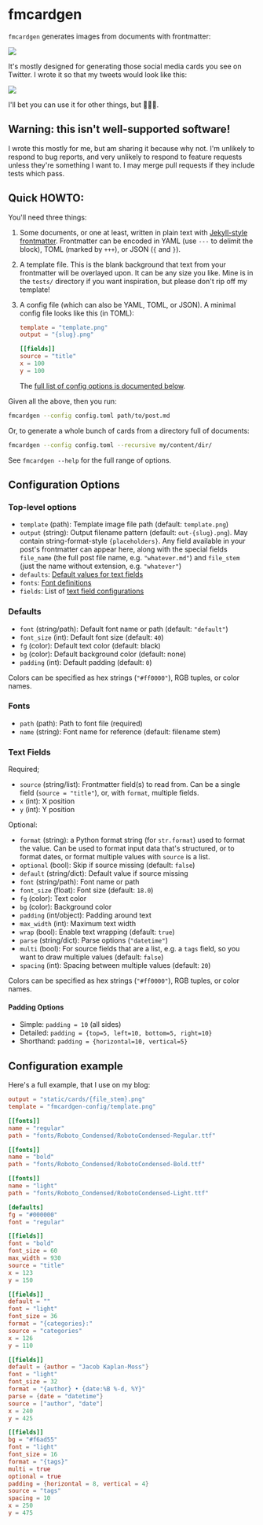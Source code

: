 # fmcardgen

`fmcardgen` generates images from documents with frontmatter:

![](docs/fmcardgen.png)

It's mostly designed for generating those social media cards you see on Twitter. I wrote it so that my tweets would look like this:

![](docs/toot.png)

I'll bet you can use it for other things, but 🤷🏻‍♂️.

## Warning: this isn't well-supported software!

I wrote this mostly for me, but am sharing it because why not. I'm unlikely to respond to bug reports, and very unlikely to respond to feature requests unless they're something I want to. I may merge pull requests if they include tests which pass.

## Quick HOWTO:

You'll need three things:

1. Some documents, or one at least, written in plain text with [Jekyll-style frontmatter](https://jekyllrb.com/docs/front-matter/). Frontmatter can be encoded in YAML (use `---` to delimit the block), TOML (marked by `+++`), or JSON (`{` and `}`).
2. A template file. This is the blank background that text from your frontmatter will be overlayed upon. It can be any size you like. Mine is in the `tests/` directory if you want inspiration, but please don't rip off my template!

3. A config file (which can also be YAML, TOML, or JSON). A minimal config file looks like this (in TOML):

   ```toml
   template = "template.png"
   output = "{slug}.png"

   [[fields]]
   source = "title"
   x = 100
   y = 100
   ```

   The [full list of config options is documented below](#configuration-options).

Given all the above, then you run:

```bash
fmcardgen --config config.toml path/to/post.md
```

Or, to generate a whole bunch of cards from a directory full of documents:

```bash
fmcardgen --config config.toml --recursive my/content/dir/
```

See `fmcardgen --help` for the full range of options.

## Configuration Options

### Top-level options

- `template` (path): Template image file path (default: `template.png`)
- `output` (string): Output filename pattern (default: `out-{slug}.png`). May contain string-format-style `{placeholders}`. Any field available in your post's frontmatter can appear here, along with the special fields `file_name` (the full post file name, e.g. `"whatever.md"`) and `file_stem` (just the name without extension, e.g. `"whatever"`)
- `defaults`: [Default values for text fields](#defaults)
- `fonts`: [Font definitions](#fonts)
- `fields`: List of [text field configurations](#text-fields)

### Defaults

- `font` (string/path): Default font name or path (default: `"default"`)
- `font_size` (int): Default font size (default: `40`)
- `fg` (color): Default text color (default: black)
- `bg` (color): Default background color (default: none)
- `padding` (int): Default padding (default: `0`)

Colors can be specified as hex strings (`"#ff0000"`), RGB tuples, or color names.

### Fonts

- `path` (path): Path to font file (required)
- `name` (string): Font name for reference (default: filename stem)

### Text Fields

Required;

- `source` (string/list): Frontmatter field(s) to read from. Can be a single field (`source = "title"`), or, with `format`, multiple fields.
- `x` (int): X position
- `y` (int): Y position

Optional:

- `format` (string): a Python format string (for `str.format`) used to format the value. Can be used to format input data that's structured, or to format dates, or format multiple values with `source` is a list.
- `optional` (bool): Skip if source missing (default: `false`)
- `default` (string/dict): Default value if source missing
- `font` (string/path): Font name or path
- `font_size` (float): Font size (default: `18.0`)
- `fg` (color): Text color
- `bg` (color): Background color
- `padding` (int/object): Padding around text
- `max_width` (int): Maximum text width
- `wrap` (bool): Enable text wrapping (default: `true`)
- `parse` (string/dict): Parse options (`"datetime"`)
- `multi` (bool): For source fields that are a list, e.g. a `tags` field, so you want to draw multiple values (default: `false`)
- `spacing` (int): Spacing between multiple values (default: `20`)

Colors can be specified as hex strings (`"#ff0000"`), RGB tuples, or color names.

#### Padding Options

- Simple: `padding = 10` (all sides)
- Detailed: `padding = {top=5, left=10, bottom=5, right=10}`
- Shorthand: `padding = {horizontal=10, vertical=5}`

## Configuration example

Here's a full example, that I use on my blog:

```toml
output = "static/cards/{file_stem}.png"
template = "fmcardgen-config/template.png"

[[fonts]]
name = "regular"
path = "fonts/Roboto_Condensed/RobotoCondensed-Regular.ttf"

[[fonts]]
name = "bold"
path = "fonts/Roboto_Condensed/RobotoCondensed-Bold.ttf"

[[fonts]]
name = "light"
path = "fonts/Roboto_Condensed/RobotoCondensed-Light.ttf"

[defaults]
fg = "#000000"
font = "regular"

[[fields]]
font = "bold"
font_size = 60
max_width = 930
source = "title"
x = 123
y = 150

[[fields]]
default = ""
font = "light"
font_size = 36
format = "{categories}:"
source = "categories"
x = 126
y = 110

[[fields]]
default = {author = "Jacob Kaplan-Moss"}
font = "light"
font_size = 32
format = "{author} • {date:%B %-d, %Y}"
parse = {date = "datetime"}
source = ["author", "date"]
x = 240
y = 425

[[fields]]
bg = "#f6ad55"
font = "light"
font_size = 16
format = "{tags}"
multi = true
optional = true
padding = {horizontal = 8, vertical = 4}
source = "tags"
spacing = 10
x = 250
y = 475
```
